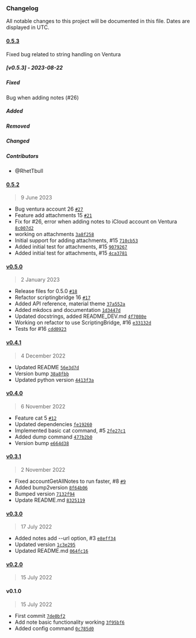 ### Changelog

All notable changes to this project will be documented in this file. Dates are displayed in UTC.

#### [0.5.3](https://github.com/RhetTbull/macnotesapp/compare/v0.5.2...0.5.3)

Fixed bug related to string handling on Ventura

##### [v0.5.3] - 2023-08-22

##### Fixed

Bug when adding notes (#26)

##### Added

##### Removed

##### Changed

##### Contributors

- @RhetTbull

#### [0.5.2](https://github.com/RhetTbull/macnotesapp/compare/v0.5.0...0.5.2)

> 9 June 2023

- Bug ventura account 26 [`#27`](https://github.com/RhetTbull/macnotesapp/pull/27)
- Feature add attachments 15 [`#21`](https://github.com/RhetTbull/macnotesapp/pull/21)
- Fix for #26, error when adding notes to iCloud account on Ventura [`8c007d2`](https://github.com/RhetTbull/macnotesapp/commit/8c007d2f46937d58f32374e78f02c665d63d2bd7)
- working on attachments [`3a8f258`](https://github.com/RhetTbull/macnotesapp/commit/3a8f258c88df212833bef00b877daea7c9645a34)
- Initial support for adding attachments, #15 [`710cb53`](https://github.com/RhetTbull/macnotesapp/commit/710cb539f6580695ff228c94f087441b0d71011e)
- Added initial test for attachments, #15 [`9079267`](https://github.com/RhetTbull/macnotesapp/commit/90792679b20550475e495471dc2b888c625e2d62)
- Added initial test for attachments, #15 [`4ca3781`](https://github.com/RhetTbull/macnotesapp/commit/4ca37810b69b3df604b699567f0d83c3309f019d)

#### [v0.5.0](https://github.com/RhetTbull/macnotesapp/compare/v0.4.1...v0.5.0)

> 2 January 2023

- Release files for 0.5.0 [`#18`](https://github.com/RhetTbull/macnotesapp/pull/18)
- Refactor scriptingbridge 16 [`#17`](https://github.com/RhetTbull/macnotesapp/pull/17)
- Added API reference, material theme [`37a552a`](https://github.com/RhetTbull/macnotesapp/commit/37a552a689244b905d8c0177f0ce2c27cf4dee11)
- Added mkdocs and documentation [`1d3447d`](https://github.com/RhetTbull/macnotesapp/commit/1d3447d9ccde287d0da498533aecb0634e5015bb)
- Updated docstrings, added README_DEV.md [`4f7080e`](https://github.com/RhetTbull/macnotesapp/commit/4f7080e33bb73e96c1bda710db6751cad6cbaf37)
- Working on refactor to use ScriptingBridge, #16 [`e33132d`](https://github.com/RhetTbull/macnotesapp/commit/e33132dc5df0999efc7a090fddc68d7b15bfa20c)
- Tests for #16 [`cdd0923`](https://github.com/RhetTbull/macnotesapp/commit/cdd0923511bfc2f6530a01dcedbe7a2d369cfbdd)

#### [v0.4.1](https://github.com/RhetTbull/macnotesapp/compare/v0.4.0...v0.4.1)

> 4 December 2022

- Updated README [`56e3d7d`](https://github.com/RhetTbull/macnotesapp/commit/56e3d7d42fe21944b3e52d6a497af95f58b4fcda)
- Version bump [`38a8fbb`](https://github.com/RhetTbull/macnotesapp/commit/38a8fbbb2fb10b031aa9270e4c262dfb0938e637)
- Updated python version [`4413f3a`](https://github.com/RhetTbull/macnotesapp/commit/4413f3a37e99816663af9227c162829a99388e11)

#### [v0.4.0](https://github.com/RhetTbull/macnotesapp/compare/v0.3.1...v0.4.0)

> 6 November 2022

- Feature cat 5 [`#12`](https://github.com/RhetTbull/macnotesapp/pull/12)
- Updated dependencies [`fe19260`](https://github.com/RhetTbull/macnotesapp/commit/fe19260163b384823a052f8a302eb3180adbd068)
- Implemented basic cat command, #5 [`2fe27c1`](https://github.com/RhetTbull/macnotesapp/commit/2fe27c1ae131d389fa7704c5cf34d889a19ba4d5)
- Added dump command [`477b2b0`](https://github.com/RhetTbull/macnotesapp/commit/477b2b0a87078d33a97d9ee7aea674677cabe8e9)
- Version bump [`e664d38`](https://github.com/RhetTbull/macnotesapp/commit/e664d38bfd071ea5e87b31df99c377fe73ddb6f1)

#### [v0.3.1](https://github.com/RhetTbull/macnotesapp/compare/v0.3.0...v0.3.1)

> 2 November 2022

- Fixed accountGetAllNotes to run faster, #8 [`#9`](https://github.com/RhetTbull/macnotesapp/pull/9)
- Added bump2version [`8f64b06`](https://github.com/RhetTbull/macnotesapp/commit/8f64b06f38e9c6b0f15b99c398f90f2595da811a)
- Bumped version [`7132f94`](https://github.com/RhetTbull/macnotesapp/commit/7132f942c43059ee196a2a5f8a443db961269f14)
- Update README.md [`8325119`](https://github.com/RhetTbull/macnotesapp/commit/8325119e403cdb4739521d8a36d08abcb018b496)

#### [v0.3.0](https://github.com/RhetTbull/macnotesapp/compare/v0.2.0...v0.3.0)

> 17 July 2022

- Added notes add --url option, #3 [`e8eff34`](https://github.com/RhetTbull/macnotesapp/commit/e8eff347ed988f18d9ea11b5086cc1768e3d02d1)
- Updated version [`1c3e295`](https://github.com/RhetTbull/macnotesapp/commit/1c3e2954a8f58b78f3ed025e8f09deecfc0da4ab)
- Updated README.md [`064fc16`](https://github.com/RhetTbull/macnotesapp/commit/064fc1631bf44c2bb982229b9bf7e834c28284de)

#### [v0.2.0](https://github.com/RhetTbull/macnotesapp/compare/v0.1.0...v0.2.0)

> 15 July 2022

#### v0.1.0

> 15 July 2022

- First commit [`7de0bf2`](https://github.com/RhetTbull/macnotesapp/commit/7de0bf2c5b1c3bca000a201ab95e3713e4b38816)
- Add note basic functionality working [`3f95bf6`](https://github.com/RhetTbull/macnotesapp/commit/3f95bf63ba17bb57327666482fe5fdbe3a0b7ebe)
- Added config command [`0c785d0`](https://github.com/RhetTbull/macnotesapp/commit/0c785d0005dc0f6e830c6c8c30ea566e4f8bf86f)
